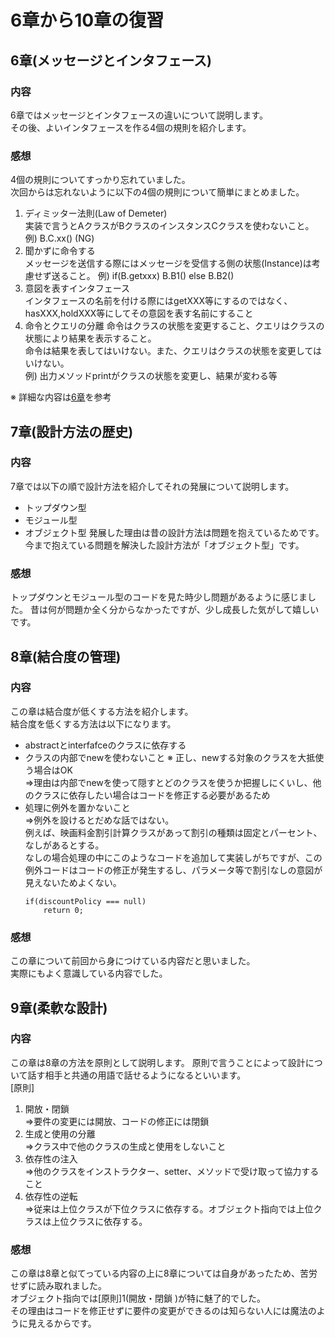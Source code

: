 # 6章から10章の復習

## 6章(メッセージとインタフェース)

### 内容

6章ではメッセージとインタフェースの違いについて説明します。   
その後、よいインタフェースを作る4個の規則を紹介します。


### 感想

4個の規則についてすっかり忘れていました。   
次回からは忘れないように以下の4個の規則について簡単にまとめました。   

1. ディミッター法則(Law of Demeter)   
実装で言うとAクラスがBクラスのインスタンスCクラスを使わないこと。例) B.C.xx() (NG)
2. 聞かずに命令する  
メッセージを送信する際にはメッセージを受信する側の状態(Instance)は考慮せず送ること。
例) if(B.getxxx) B.B1() else B.B2()
3. 意図を表すインタフェース  
インタフェースの名前を付ける際にはgetXXX等にするのではなく、hasXXX,holdXXX等にしてその意図を表す名前にすること   
4. 命令とクエリの分離
命令はクラスの状態を変更すること、クエリはクラスの状態により結果を表示すること。    
命令は結果を表してはいけない。また、クエリはクラスの状態を変更してはいけない。  
例) 出力メソッドprintがクラスの状態を変更し、結果が変わる等

※ 詳細な内容は[6章](https://github.com/bittap/study/tree/main/src/main/java/com/my/study/object/chapter06)を参考

## 7章(設計方法の歴史)

### 内容

7章では以下の順で設計方法を紹介してそれの発展について説明します。  
+ トップダウン型
+ モジュール型
+ オブジェクト型
発展した理由は昔の設計方法は問題を抱えているためです。   
今まで抱えている問題を解決した設計方法が「オブジェクト型」です。   

### 感想

トップダウンとモジュール型のコードを見た時少し問題があるように感じました。
昔は何が問題か全く分からなかったですが、少し成長した気がして嬉しいです。

## 8章(結合度の管理)

### 内容

この章は結合度が低くする方法を紹介します。     
結合度を低くする方法は以下になります。   
+ abstractとinterfafceのクラスに依存する   
+ クラスの内部でnewを使わないこと ※ 正し、newする対象のクラスを大抵使う場合はOK   
  ⇒理由は内部でnewを使って隠すとどのクラスを使うか把握しにくいし、他のクラスに依存したい場合はコードを修正する必要があるため
+ 処理に例外を置かないこと   
  ⇒例外を設けるとだめな話ではない。   
  例えば、映画料金割引計算クラスがあって割引の種類は固定とパーセント、なしがあるとする。   
  なしの場合処理の中にこのようなコードを追加して実装しがちですが、この例外コードはコードの修正が発生するし、パラメータ等で割引なしの意図が見えないためよくない。  
  ```
  if(discountPolicy === null) 
      return 0;
  ```


### 感想

この章について前回から身につけている内容だと思いました。   
実際にもよく意識している内容でした。  

## 9章(柔軟な設計)

### 内容

この章は8章の方法を原則として説明します。
原則で言うことによって設計について話す相手と共通の用語で話せるようになるといいます。  
[原則]  
1. 開放・閉鎖  
  ⇒要件の変更には開放、コードの修正には閉鎖
2. 生成と使用の分離  
  ⇒クラス中で他のクラスの生成と使用をしないこと
3. 依存性の注入  
  ⇒他のクラスをインストラクター、setter、メソッドで受け取って協力すること
4. 依存性の逆転   
  ⇒従来は上位クラスが下位クラスに依存する。オブジェクト指向では上位クラスは上位クラスに依存する。


### 感想

この章は8章と似てっている内容の上に8章については自身があったため、苦労せずに読み取れました。    
オブジェクト指向では[原則]1(開放・閉鎖 )が特に魅了的でした。   
その理由はコードを修正せずに要件の変更ができるのは知らない人には魔法のように見えるからです。